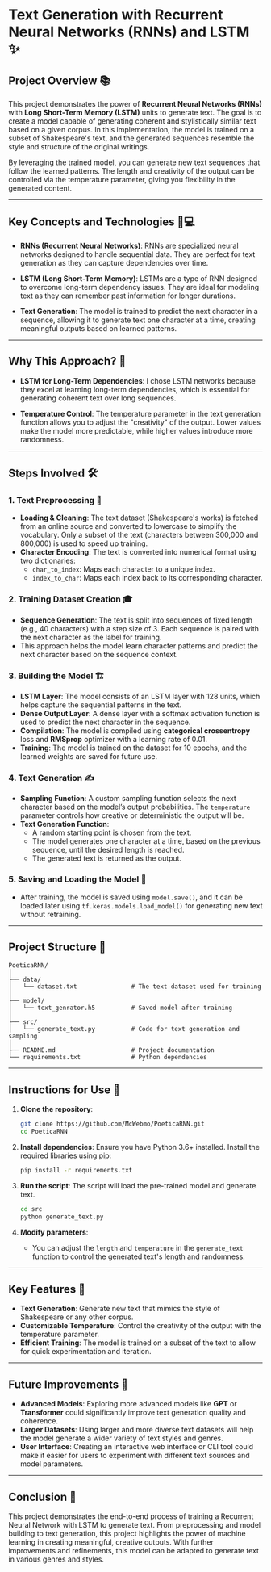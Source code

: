 # Text Generation with Recurrent Neural Networks (RNNs) and LSTM ✨

## Project Overview 📚

This project demonstrates the power of **Recurrent Neural Networks (RNNs)** with **Long Short-Term Memory (LSTM)** units to generate text. The goal is to create a model capable of generating coherent and stylistically similar text based on a given corpus. In this implementation, the model is trained on a subset of Shakespeare's text, and the generated sequences resemble the style and structure of the original writings.

By leveraging the trained model, you can generate new text sequences that follow the learned patterns. The length and creativity of the output can be controlled via the temperature parameter, giving you flexibility in the generated content.

---

## Key Concepts and Technologies 🧠💻

- **RNNs (Recurrent Neural Networks)**: RNNs are specialized neural networks designed to handle sequential data. They are perfect for text generation as they can capture dependencies over time.
  
- **LSTM (Long Short-Term Memory)**: LSTMs are a type of RNN designed to overcome long-term dependency issues. They are ideal for modeling text as they can remember past information for longer durations.

- **Text Generation**: The model is trained to predict the next character in a sequence, allowing it to generate text one character at a time, creating meaningful outputs based on learned patterns.

---

## Why This Approach? 🤔

- **LSTM for Long-Term Dependencies**: I chose LSTM networks because they excel at learning long-term dependencies, which is essential for generating coherent text over long sequences.

- **Temperature Control**: The temperature parameter in the text generation function allows you to adjust the "creativity" of the output. Lower values make the model more predictable, while higher values introduce more randomness.

---

## Steps Involved 🛠️

### 1. **Text Preprocessing** 🔄
   - **Loading & Cleaning**: The text dataset (Shakespeare's works) is fetched from an online source and converted to lowercase to simplify the vocabulary. Only a subset of the text (characters between 300,000 and 800,000) is used to speed up training.
   - **Character Encoding**: The text is converted into numerical format using two dictionaries:
     - `char_to_index`: Maps each character to a unique index.
     - `index_to_char`: Maps each index back to its corresponding character.

### 2. **Training Dataset Creation** 🎓
   - **Sequence Generation**: The text is split into sequences of fixed length (e.g., 40 characters) with a step size of 3. Each sequence is paired with the next character as the label for training.
   - This approach helps the model learn character patterns and predict the next character based on the sequence context.

### 3. **Building the Model** 🏗️
   - **LSTM Layer**: The model consists of an LSTM layer with 128 units, which helps capture the sequential patterns in the text.
   - **Dense Output Layer**: A dense layer with a softmax activation function is used to predict the next character in the sequence.
   - **Compilation**: The model is compiled using **categorical crossentropy** loss and **RMSprop** optimizer with a learning rate of 0.01.
   - **Training**: The model is trained on the dataset for 10 epochs, and the learned weights are saved for future use.

### 4. **Text Generation** ✍️
   - **Sampling Function**: A custom sampling function selects the next character based on the model’s output probabilities. The `temperature` parameter controls how creative or deterministic the output will be.
   - **Text Generation Function**: 
     - A random starting point is chosen from the text.
     - The model generates one character at a time, based on the previous sequence, until the desired length is reached.
     - The generated text is returned as the output.

### 5. **Saving and Loading the Model** 💾
   - After training, the model is saved using `model.save()`, and it can be loaded later using `tf.keras.models.load_model()` for generating new text without retraining.

---

## Project Structure 📂

```
PoeticaRNN/
│
├── data/
│   └── dataset.txt               # The text dataset used for training
│
├── model/
│   └── text_genrator.h5          # Saved model after training
│
├── src/
│   └── generate_text.py          # Code for text generation and sampling
│
├── README.md                     # Project documentation
└── requirements.txt              # Python dependencies
```

---

## Instructions for Use 🚀

1. **Clone the repository**:
   ```bash
   git clone https://github.com/McWebmo/PoeticaRNN.git
   cd PoeticaRNN
   ```

2. **Install dependencies**:
   Ensure you have Python 3.6+ installed. Install the required libraries using pip:
   ```bash
   pip install -r requirements.txt
   ```

3. **Run the script**:
   The script will load the pre-trained model and generate text.
   ```bash
   cd src
   python generate_text.py
   ```

4. **Modify parameters**:
   - You can adjust the `length` and `temperature` in the `generate_text` function to control the generated text's length and randomness.

---

## Key Features 🌟

- **Text Generation**: Generate new text that mimics the style of Shakespeare or any other corpus.
- **Customizable Temperature**: Control the creativity of the output with the temperature parameter.
- **Efficient Training**: The model is trained on a subset of the text to allow for quick experimentation and iteration.

---

## Future Improvements 🔮

- **Advanced Models**: Exploring more advanced models like **GPT** or **Transformer** could significantly improve text generation quality and coherence.
- **Larger Datasets**: Using larger and more diverse text datasets will help the model generate a wider variety of text styles and genres.
- **User Interface**: Creating an interactive web interface or CLI tool could make it easier for users to experiment with different text sources and model parameters.

---

## Conclusion 🎯

This project demonstrates the end-to-end process of training a Recurrent Neural Network with LSTM to generate text. From preprocessing and model building to text generation, this project highlights the power of machine learning in creating meaningful, creative outputs. With further improvements and refinements, this model can be adapted to generate text in various genres and styles.